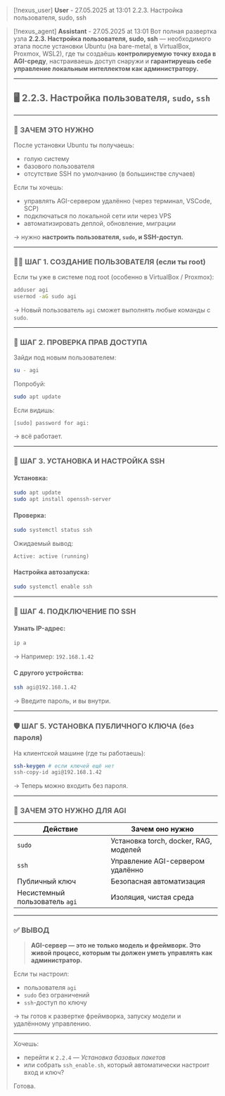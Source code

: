 >[!nexus_user] **User** - 27.05.2025 at 13:01
> 2.2.3. Настройка пользователя, sudo, ssh
<!-- UID: bafbee53-c80e-45a7-8967-36e35cc6338d -->




>[!nexus_agent] **Assistant** - 27.05.2025 at 13:01
> Вот полная развертка узла **2.2.3. Настройка пользователя, sudo, ssh** — 
> необходимого этапа после установки Ubuntu (на bare-metal, в VirtualBox, Proxmox, WSL2), 
> где ты создаёшь **контролируемую точку входа в AGI-среду**, 
> настраиваешь доступ снаружи и **гарантируешь себе управление локальным интеллектом как администратору.**
> 
> ---
> 
> ## 🖥 2.2.3. Настройка пользователя, `sudo`, `ssh`
> 
> ---
> 
> ### 📌 ЗАЧЕМ ЭТО НУЖНО
> 
> После установки Ubuntu ты получаешь:
> - голую систему 
> - базового пользователя 
> - отсутствие SSH по умолчанию (в большинстве случаев)
> 
> Если ты хочешь:
> - управлять AGI-сервером удалённо (через терминал, VSCode, SCP) 
> - подключаться по локальной сети или через VPS 
> - автоматизировать деплой, обновление, миграции
> 
> → нужно **настроить пользователя, `sudo`, и SSH-доступ.**
> 
> ---
> 
> ### 🧑‍💻 ШАГ 1. СОЗДАНИЕ ПОЛЬЗОВАТЕЛЯ (если ты root)
> 
> Если ты уже в системе под root (особенно в VirtualBox / Proxmox):
> 
> ```bash
> adduser agi
> usermod -aG sudo agi
> ```
> 
> → Новый пользователь `agi` сможет выполнять любые команды с `sudo`.
> 
> ---
> 
> ### 🔐 ШАГ 2. ПРОВЕРКА ПРАВ ДОСТУПА
> 
> Зайди под новым пользователем:
> ```bash
> su - agi
> ```
> 
> Попробуй:
> ```bash
> sudo apt update
> ```
> 
> Если видишь:
> ```text
> [sudo] password for agi:
> ```
> → всё работает.
> 
> ---
> 
> ### 🔌 ШАГ 3. УСТАНОВКА И НАСТРОЙКА SSH
> 
> #### Установка:
> ```bash
> sudo apt update
> sudo apt install openssh-server
> ```
> 
> #### Проверка:
> ```bash
> sudo systemctl status ssh
> ```
> 
> Ожидаемый вывод:
> ```text
> Active: active (running)
> ```
> 
> #### Настройка автозапуска:
> ```bash
> sudo systemctl enable ssh
> ```
> 
> ---
> 
> ### 📡 ШАГ 4. ПОДКЛЮЧЕНИЕ ПО SSH
> 
> #### Узнать IP-адрес:
> ```bash
> ip a
> ```
> 
> → Например: `192.168.1.42`
> 
> #### С другого устройства:
> ```bash
> ssh agi@192.168.1.42
> ```
> 
> → Введите пароль, и вы внутри.
> 
> ---
> 
> ### 🛡️ ШАГ 5. УСТАНОВКА ПУБЛИЧНОГО КЛЮЧА (без пароля)
> 
> На клиентской машине (где ты работаешь):
> ```bash
> ssh-keygen # если ключей ещё нет
> ssh-copy-id agi@192.168.1.42
> ```
> 
> → Теперь можно входить без пароля.
> 
> ---
> 
> ### 🧠 ЗАЧЕМ ЭТО НУЖНО ДЛЯ AGI
> 
> | Действие | Зачем оно нужно |
> |----------------------------------|----------------------------------------|
> | `sudo` | Установка torch, docker, RAG, моделей |
> | `ssh` | Управление AGI-сервером удалённо |
> | Публичный ключ | Безопасная автоматизация |
> | Несистемный пользователь `agi` | Изоляция, чистая среда |
> 
> ---
> 
> ### ✅ ВЫВОД
> 
> > **AGI-сервер — это не только модель и фреймворк. 
> > Это живой процесс, которым ты должен уметь управлять как администратор.**
> 
> Если ты настроил:
> - пользователя `agi` 
> - `sudo` без ограничений 
> - `ssh`-доступ по ключу
> 
> → ты готов к развертке фреймворка, запуску модели и удалённому управлению.
> 
> ---
> 
> Хочешь:
> - перейти к `2.2.4` — *Установка базовых пакетов* 
> - или собрать `ssh_enable.sh`, который автоматически настроит вход и ключ?
> 
> Готова.
<!-- UID: d97b7598-25bd-4545-be19-4fb09a113442 -->
